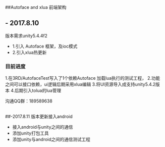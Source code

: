 ##Autoface and xlua 前端架构
##  -   2017.8.10
版本需求unity5.4.4f2

- 1.引入 Autoface 框架，及ioc模式
- 2.引入xlua热更新

### 目前进度
  1.在3RD/AutofaceTest写入了1个依赖Autoface 加载lua执行的测试工程，
  2.功能之间可以接口依赖，ui逻辑后期采用xlua编辑
  3.将UI资源导入成支持unity5.4.2版本
  4.后期引入tolua的lua管理

沟通QQ群：189589638

##

##-2017.8.11
版本更新接入android


- 接入android与unity之间的通信
- 添加unity打包工具
- 添加unity与android之间的通信测试工程 
